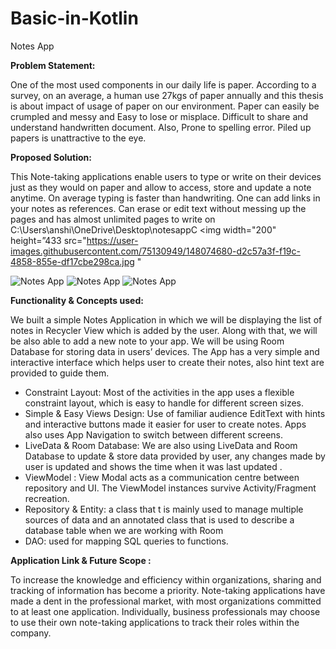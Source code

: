# Basic-in-Kotlin
Notes App

<b> Problem Statement: </b>

One of the most used components in our daily life is paper. According to a survey, on an average, a human use 27kgs of paper annually and this thesis is about impact of usage of paper on our environment. Paper can easily be crumpled and messy and Easy to lose or misplace. Difficult to share and understand handwritten document. Also, Prone to spelling error. Piled up papers is unattractive to the eye.

<b> Proposed Solution: </b>

This Note-taking applications enable users to type or write on their devices just as they would on paper and allow to access, store and update a note anytime. On average typing is faster than handwriting. One can add links in your notes as references. Can erase or edit text without messing up the pages and has almost unlimited pages to write on
C:\Users\anshi\OneDrive\Desktop\notesappC
<img width="200" height=”433 src="https://user-images.githubusercontent.com/75130949/148074680-d2c57a3f-f19c-4858-855e-df17cbe298ca.jpg " 




![Notes App](https://user-images.githubusercontent.com/75130949/148075098-38195924-c431-4d93-82f2-a2a55acbd215.jpg)
![Notes App](https://user-images.githubusercontent.com/75130949/148075185-cc85024f-d19b-4796-87af-d870d644d2ba.jpg)
![Notes App](https://user-images.githubusercontent.com/75130949/148075294-4a133b9a-2ae8-4316-bb48-2803831ef6b0.jpg)
 
<b> Functionality & Concepts used: </b>

We built a simple Notes Application in which we will be displaying the list of notes in Recycler View which is added by the user. Along with that, we will be also able to add a new note to your app. We will be using Room Database for storing data in users’ devices. The App has a very simple and interactive interface which helps user to create their notes, also hint text are provided to guide them.

- Constraint Layout: Most of the activities in the app uses a flexible constraint layout, which is easy to handle for different screen sizes.
- Simple & Easy Views Design: Use of familiar audience EditText with hints and interactive buttons made it easier for user to create notes. Apps also uses App Navigation to switch between different screens.
- LiveData & Room Database: We are also using LiveData and Room Database to update & store data provided by user, any changes made by user is updated and shows the time when it was last updated .
- ViewModel : View Modal acts as a communication centre between repository and UI. The ViewModel instances survive Activity/Fragment recreation.
- Repository & Entity: a class that t is mainly used to manage multiple sources of data and an annotated class that is used to describe a database table when we are working with Room
- DAO: used for mapping SQL queries to functions.

<b> Application Link & Future Scope : </b>

To increase the knowledge and efficiency within organizations, sharing and tracking of information has become a priority. Note-taking applications have made a dent in the professional market, with most organizations committed to at least one application. Individually, business professionals may choose to use their own note-taking applications to track their roles within the company.


